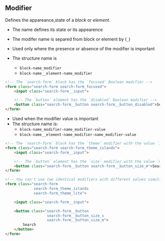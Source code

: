 ## Modifier

Defines the appareance,state of a _block_ or _element_.

* The name defines its state or its appearence
* The modifer name is separed from block or element by (`_`)

* Used only where the presence or absence of the modifier is important
* The structure name is
  * `block-name_modifier`
  * `block-name__element-name_modifier`

``` html
<!-- The `search-form` block has the `focused` Boolean modifier -->
<form class="search-form search-form_focused">
    <input class="search-form__input">

    <!-- The `button` element has the `disabled` Boolean modifier -->
    <button class="search-form__button search-form__button_disabled">Search</button>
</form>
```

* Used when the modifier value is important
* The structure name is:
  * `block-name_modifier-name_modifier-value`
  * `block-name__element-name_modifier-name_modifier-value`

``` html
<!-- The `search-form` block has the `theme` modifier with the value `islands` -->
<form class="search-form search-form_theme_islands">
    <input class="search-form__input">

    <!-- The `button` element has the `size` modifier with the value `m` -->
    <button class="search-form__button search-form__button_size_m">Search</button>
</form>

<!-- You can't use two identical modifiers with different values simultaneously -->
<form class="search-form
             search-form_theme_islands
             search-form_theme_lite">

    <input class="search-form__input">

    <button class="search-form__button
                   search-form__button_size_s
                   search-form__button_size_m">
        Search
    </button>
</form>
```
